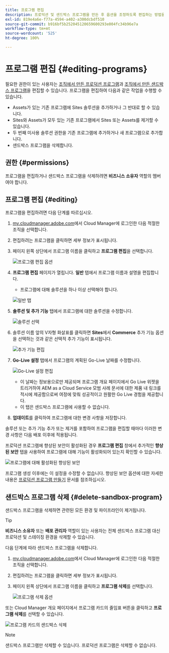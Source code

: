 ```yaml
---
title: 프로그램 편집
description: 프로덕션 및 샌드박스 프로그램을 만든 후 옵션을 조정하도록 편집하는 방법을 알아봅니다.
exl-id: 819e4a6e-f77a-4594-a402-a300dcbdf510
source-git-commit: b916bf5b252045120659600293e004fc34b96e7a
workflow-type: tm+mt
source-wordcount: '525'
ht-degree: 100%

---
```


# 프로그램 편집 {#editing-programs}

필요한 권한이 있는 사용자는 [조직에서 만든 프로덕션 프로그램](creating-production-programs.md)과 [조직에서 만든 샌드박스 프로그램](creating-sandbox-programs.md)을 편집할 수 있습니다. 프로그램을 편집하여 다음과 같은 작업을 수행할 수 있습니다.

* Assets가 있는 기존 프로그램에 Sites 솔루션을 추가하거나 그 반대로 할 수 있습니다.
* Sites와 Assets가 모두 있는 기존 프로그램에서 Sites 또는 Assets를 제거할 수 있습니다.
* 두 번째 미사용 솔루션 권한을 기존 프로그램에 추가하거나 새 프로그램으로 추가합니다.
* 샌드박스 프로그램을 삭제합니다.

## 권한 {#permissions}

프로그램을 편집하거나 샌드박스 프로그램을 삭제하려면 **비즈니스 소유자** 역할의 멤버여야 합니다.

## 프로그램 편집 {#editing}

프로그램을 편집하려면 다음 단계를 따르십시오.

1. [my.cloudmanager.adobe.com](https://my.cloudmanager.adobe.com/)에서 Cloud Manager에 로그인한 다음 적절한 조직을 선택합니다.

1. 편집하려는 프로그램을 클릭하면 세부 정보가 표시됩니다.

1. 페이지 왼쪽 상단에서 프로그램 이름을 클릭하고 **프로그램 편집**&#x200B;을 선택합니다.

   ![프로그램 편집 옵션](assets/edit-program-overview.png)

1. **프로그램 편집** 페이지가 열립니다. **일반** 탭에서 프로그램 이름과 설명을 편집합니다.

   * 프로그램에 대해 솔루션을 하나 이상 선택해야 합니다.

   ![일반 탭](assets/edit-program-prod1.png)

1. **솔루션 및 추가 기능** 탭에서 프로그램에 대한 솔루션을 수정합니다.

   ![솔루션 선택](assets/edit-prg.png)

1. 솔루션 이름 앞의 V자형 화살표를 클릭하면 **Sites**&#x200B;에서 **Commerce** 추가 기능 옵션을 선택하는 것과 같은 선택적 추가 기능이 표시됩니다.

   ![추가 기능 편집](assets/edit-program-add-on.png)

1. **Go-Live 설정** 탭에서 프로그램의 계획된 Go-Live 날짜를 수정합니다.

   ![Go-Live 설정 편집](assets/edit-program-go-live.png)

   * 이 날짜는 정보용으로만 제공되며 프로그램 개요 페이지에서 Go Live 위젯을 트리거하여 AEM as a Cloud Service 모범 사례 문서에 대한 제품 내 링크를 적시에 제공함으로써 여정에 맞춰 성공적이고 원활한 Go Live 경험을 제공합니다.
   * 이 탭은 샌드박스 프로그램에 사용할 수 없습니다.

1. **업데이트**&#x200B;를 클릭하여 프로그램에 대한 변경 사항을 저장합니다.

솔루션 또는 추가 기능 추가 또는 제거를 포함하여 프로그램을 편집할 때마다 이러한 변경 사항은 다음 배포 이후에 적용됩니다.

프로덕션 프로그램에 향상된 보안이 활성화된 경우 **프로그램 편집** 창에서 추가적인 **향상된 보안** 탭을 사용하여 프로그램에 대해 기능이 활성화되어 있는지 확인할 수 있습니다.

![프로그램에 대해 활성화된 향상된 보안](assets/edit-program-enhanced.png)

프로그램 생성 이후에는 이 설정을 수정할 수 없습니다. 향상된 보안 옵션에 대한 자세한 내용은 [프로덕션 프로그램 만들기](creating-production-programs.md) 문서를 참조하십시오.

## 샌드박스 프로그램 삭제 {#delete-sandbox-program}

샌드박스 프로그램을 삭제하면 관련된 모든 환경 및 파이프라인이 제거됩니다.

>[!TIP]
>
>**비즈니스 소유자** 또는 **배포 관리자** 역할이 있는 사용자는 전체 샌드박스 프로그램 대신 프로덕션 및 스테이징 환경을 삭제할 수 있습니다.

다음 단계에 따라 샌드박스 프로그램을 삭제합니다.

1. [my.cloudmanager.adobe.com](https://my.cloudmanager.adobe.com/)에서 Cloud Manager에 로그인한 다음 적절한 조직을 선택합니다.

1. 편집하려는 프로그램을 클릭하면 세부 정보가 표시됩니다.

1. 페이지 왼쪽 상단에서 프로그램 이름을 클릭하고 **프로그램 삭제**&#x200B;를 선택합니다.

   ![프로그램 삭제 옵션](assets/delete-sandbox1.png)

또는 Cloud Manager 개요 페이지에서 프로그램 카드의 줄임표 버튼을 클릭하고 **프로그램 삭제**&#x200B;를 선택할 수 있습니다.

![프로그램 카드의 샌드박스 삭제](assets/delete-sandbox2.png)

>[!NOTE]
>
>샌드박스 프로그램만 삭제할 수 있습니다. 프로덕션 프로그램은 삭제할 수 없습니다.
